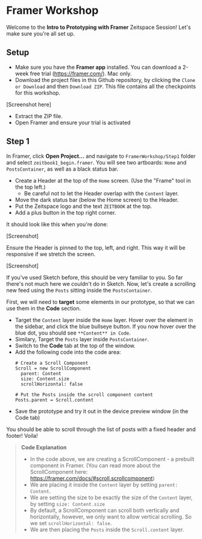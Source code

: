 # Framer Workshop
Welcome to the **Intro to Prototyping with Framer** Zeitspace Session!
Let's make sure you're all set up.

## Setup

* Make sure you have the **Framer app** installed. You can download a 2-week free trial (https://framer.com/). Mac only.
* Download the project files in this Github repository, by clicking the `Clone or Download` and then `Download ZIP`. This file contains all the checkpoints for this workshop. 

[Screenshot here]

* Extract the ZIP file.
* Open Framer and ensure your trial is activated

## Step 1
In Framer, click **Open Project...** and navigate to `FramerWorkshop/Step1` folder and select `zeitbook1_begin.framer`.
You will see two artboards: `Home` and `PostsContainer`, as well as a black status bar.

* Create a Header at the top of the `Home` screen. (Use the "Frame" tool in the top left.)
  * Be careful not to let the Header overlap with the `Content` layer.
* Move the dark status bar (below the Home screen) to the Header.
* Put the Zeitspace logo and the text `ZEITBOOK` at the top.
* Add a plus button in the top right corner.

It should look like this when you're done:

[Screenshot]

Ensure the Header is pinned to the top, left, and right. This way it will be responsive if we stretch the screen.

[Screenshot]

If you've used Sketch before, this should be very familiar to you. So far there's not much here we couldn't do in Sketch.
Now, let's create a scrolling new feed using the `Posts` sitting inside the `PostsContainer`.

First, we will need to **target** some elements in our prototype, so that we can use them in the **Code** section.

* Target the `Content` layer inside the `Home` layer. Hover over the element in the sidebar, and click the blue bullseye button. If you now hover over the blue dot, you should see `**Content** in Code`.
* Similary, Target the `Posts` layer inside `PostsContainer`.
* Switch to the **Code** tab at the top of the window.
* Add the following code into the code area:
  ```
  # Create a Scroll Component
  Scroll = new ScrollComponent
    parent: Content
    size: Content.size
    scrollHorizontal: false

  # Put the Posts inside the scroll component content
  Posts.parent = Scroll.content
  ```
* Save the prototype and try it out in the device preview window (in the Code tab)

You should be able to scroll through the list of posts with a fixed header and footer! Voila!

> **Code Explanation**
> * In the code above, we are creating a ScrollComponent - a prebuilt component in Framer. (You can read more about the ScrollComponent here: https://framer.com/docs/#scroll.scrollcomponent)
> * We are placing it inside the `Content` layer by setting `parent: Content`.
> * We are setting the size to be exactly the size of the `Content` layer, by setting `size: Content.size`
> * By default, a ScrollComponent can scroll both vertically and horizontally, however, we only want to allow vertical scrolling. So we set `scrollHorizontal: false`.
> * We are then placing the `Posts` inside the `Scroll.content` layer.
